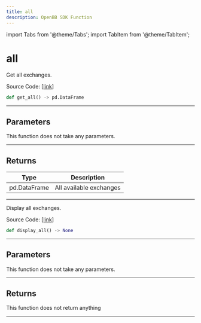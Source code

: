 ```yaml
---
title: all
description: OpenBB SDK Function
---
```


import Tabs from '@theme/Tabs';
import TabItem from '@theme/TabItem';

# all

<Tabs>
<TabItem value="model" label="Model" default>

Get all exchanges.

Source Code: [[link](https://github.com/OpenBB-finance/OpenBBTerminal/tree/main/openbb_terminal/stocks/tradinghours/bursa_model.py#L98)]

```python
def get_all() -> pd.DataFrame
```
---
## Parameters

This function does not take any parameters.

---
## Returns

| Type | Description |
| ---- | ----------- |
| pd.DataFrame | All available exchanges |

---


</TabItem>
<TabItem value="view" label="View">

Display all exchanges.

Source Code: [[link](https://github.com/OpenBB-finance/OpenBBTerminal/tree/main/openbb_terminal/stocks/tradinghours/bursa_view.py#L84)]

```python
def display_all() -> None
```
---
## Parameters

This function does not take any parameters.

---
## Returns

This function does not return anything

---


</TabItem>
</Tabs>